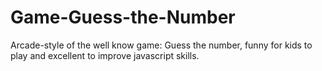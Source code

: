 # Game-Guess-the-Number
Arcade-style of the well know game: Guess the number, funny for kids to play and excellent to improve javascript skills.
